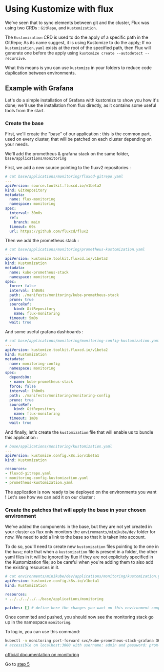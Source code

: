 # Using Kustomize with flux

We've seen that to sync elements between git and the cluster, Flux was using two CRDs : `GitRepo`, and `Kustomization`.

The `Kustomization` CRD is used to do the apply of a specific path in the GitRepo; As its name suggest, it is using Kustomize to do the apply; If no `kustomization.yaml` exists at the root of the specified path, then Flux will generate one before the apply using `kustomize create --autodetect --recursive`.

What this means is you can use `kustomize` in your folders to reduce code duplication between environments.

## Example with Grafana
Let's do a simple installation of Grafana with kustomize to show you how it's done; we'll use the installation from flux directly, as it contains some useful tools from the start.

### Create the base
First, we'll create the "base" of our application : this is the common part, used on every cluster, that will be patched on each cluster depending on your needs.

We'll add the prometheus & grafana stack on the same folder, `base/applications/monitoring`

First, we add a new source pointing to the fluxv2 repositories :
```yaml
# cat base/applications/monitoring/fluxcd-gitrepo.yaml
---
apiVersion: source.toolkit.fluxcd.io/v1beta2
kind: GitRepository
metadata:
  name: flux-monitoring
  namespace: monitoring
spec:
  interval: 30m0s
  ref:
    branch: main
  timeout: 60s
  url: https://github.com/fluxcd/flux2
```

Then we add the prometheus stack :
```yaml
# cat base/applications/monitoring/prometheus-kustomization.yaml
---
apiVersion: kustomize.toolkit.fluxcd.io/v1beta2
kind: Kustomization
metadata:
  name: kube-prometheus-stack
  namespace: monitoring
spec:
  force: false
  interval: 1h0m0s
  path: ./manifests/monitoring/kube-prometheus-stack
  prune: true
  sourceRef:
    kind: GitRepository
    name: flux-monitoring
  timeout: 5m0s
  wait: true
```

And some useful grafana dashboards :

```yaml
# cat base/applications/monitoring/monitoring-config-kustomization.yaml
---
apiVersion: kustomize.toolkit.fluxcd.io/v1beta2
kind: Kustomization
metadata:
  name: monitoring-config
  namespace: monitoring
spec:
  dependsOn:
  - name: kube-prometheus-stack
  force: false
  interval: 1h0m0s
  path: ./manifests/monitoring/monitoring-config
  prune: true
  sourceRef:
    kind: GitRepository
    name: flux-monitoring
  timeout: 1m0s
  wait: true
```

And finally, let's create the `kustomization` file that will enable us to bundle this application :
```yaml
# base/applications/monitoring/kustomization.yaml
---
apiVersion: kustomize.config.k8s.io/v1beta1
kind: Kustomization

resources:
- fluxcd-gitrepo.yaml
- monitoring-config-kustomization.yaml
- prometheus-kustomization.yaml

```

The application is now ready to be deployed on the environments you want ! Let's see how we can add it on our cluster :

### Create the patches that will apply the base in your chosen environment

We've added the components in the base, but they are not yet created in your cluster as flux only monitors the `environments/minikube/dev` folder for now. We need to add a link to the base so that it is taken into account.

To do so, you'll need to create new `kustomization` files pointing to the one in the `base`; note that when a `kustomization` file is present in a folder, the other yaml files in it will be ignored by flux if they are not explicitely specified in the Kustomization file; so be careful when you're adding them to also add the existing resources in it.

```yaml
# cat environments/minikube/dev/applications/monitoring/kustomization.yaml
apiVersion: kustomize.config.k8s.io/v1beta1
kind: Kustomization

resources:
- ../../../../../base/applications/monitoring

patches: [] # define here the changes you want on this environment compared to the base
```

Once commited and pushed, you should now see the monitoring stack go up in the namespace `monitoring`.

To log in, you can use this command:
```bash
kubectl -n monitoring port-forward svc/kube-prometheus-stack-grafana 3000:80
# accessible on localhost:3000 with username: admin and password: prom-operator
```

[official documentation on monitoring](https://fluxcd.io/flux/guides/monitoring/)



Go to [step 5](./05.multi-repo.md)
